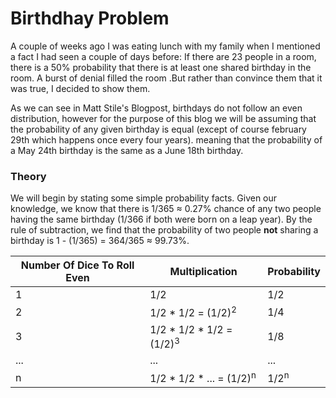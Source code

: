 # Birthdhay Problem

A couple of weeks ago I was eating lunch with my family when I mentioned a fact I had seen a couple of days before: If there are 23 people in a room, there is a 50% probability that there is at least one shared birthday in the room. A burst of denial filled the room  .But rather than convince them that it was true, I decided to show them.

As we can see in Matt Stile's Blogpost, birthdays do not follow an even distribution, however for the purpose of this blog we will be assuming that the probability of any given birthday is equal (except of course february 29th which happens once every four years). meaning that the probability of a May 24th birthday is the same as a June 18th birthday.

### Theory
We will begin by stating some simple probability facts. Given our knowledge, we know that there is 1/365 ≈ 0.27% chance of any two people having the same birthday (1/366 if both were born on a leap year). By the rule of subtraction, we find that the probability of two people **not** sharing a birthday is 1 - (1/365) = 364/365 ≈ 99.73%.


| Number Of Dice To Roll Even | Multiplication | Probability |
|----------------|----------------|-------------|
| 1              | 1/2        | 1/2         |
| 2              | 1/2 * 1/2 = (1/2)<sup>2</sup>        | 1/4         |
| 3              | 1/2 * 1/2 * 1/2 = (1/2)<sup>3</sup>        | 1/8         |
|...             |...             |...          |
| n              | 1/2 * 1/2 * ... = (1/2)<sup>n</sup>             |1/2<sup>n</sup>          |
